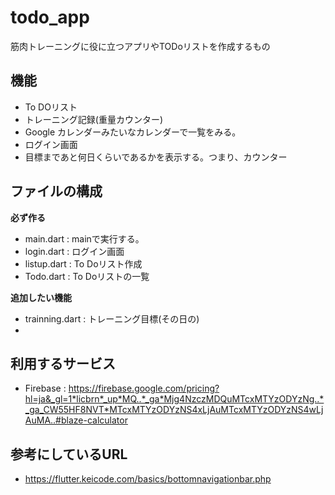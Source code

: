 # todo_app
筋肉トレーニングに役に立つアプリやTODoリストを作成するもの

## 機能
- To DOリスト
- トレーニング記録(重量カウンター)
- Google カレンダーみたいなカレンダーで一覧をみる。
- ログイン画面
- 目標まであと何日くらいであるかを表示する。つまり、カウンター

## ファイルの構成
**必ず作る**
- main.dart : mainで実行する。
- login.dart : ログイン画面
- listup.dart : To Doリスト作成
- Todo.dart : To Doリストの一覧

**追加したい機能**
- trainning.dart : トレーニング目標(その日の)
- 

## 利用するサービス
- Firebase : https://firebase.google.com/pricing?hl=ja&_gl=1*licbrn*_up*MQ..*_ga*Mjg4NzczMDQuMTcxMTYzODYzNg..*_ga_CW55HF8NVT*MTcxMTYzODYzNS4xLjAuMTcxMTYzODYzNS4wLjAuMA..#blaze-calculator


## 参考にしているURL
- https://flutter.keicode.com/basics/bottomnavigationbar.php